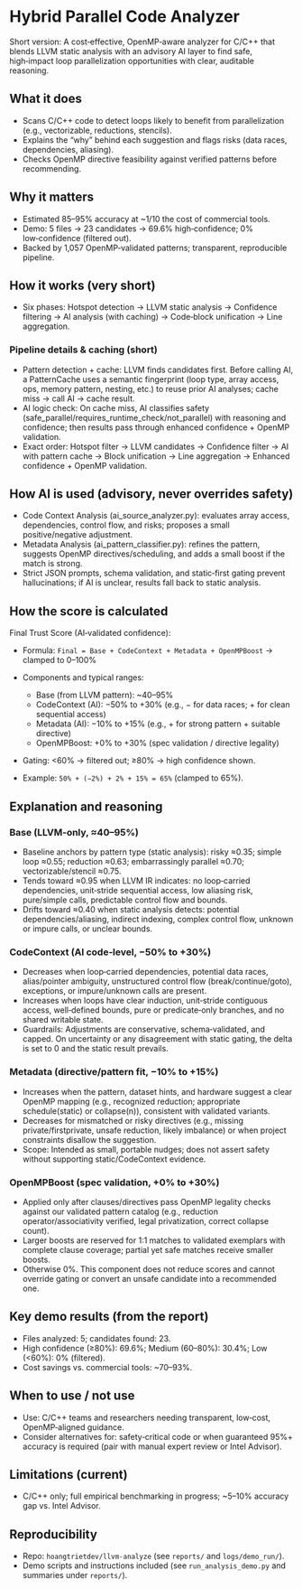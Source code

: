 # Hybrid Parallel Code Analyzer

Short version: A cost‑effective, OpenMP‑aware analyzer for C/C++ that blends LLVM static analysis with an advisory AI layer to find safe, high‑impact loop parallelization opportunities with clear, auditable reasoning.

## What it does
- Scans C/C++ code to detect loops likely to benefit from parallelization (e.g., vectorizable, reductions, stencils).
- Explains the “why” behind each suggestion and flags risks (data races, dependencies, aliasing).
- Checks OpenMP directive feasibility against verified patterns before recommending.

## Why it matters
- Estimated 85–95% accuracy at ~1/10 the cost of commercial tools.
- Demo: 5 files → 23 candidates → 69.6% high‑confidence; 0% low‑confidence (filtered out).
- Backed by 1,057 OpenMP‑validated patterns; transparent, reproducible pipeline.

## How it works (very short)
- Six phases: Hotspot detection → LLVM static analysis → Confidence filtering → AI analysis (with caching) → Code‑block unification → Line aggregation.

### Pipeline details & caching (short)
- Pattern detection + cache: LLVM finds candidates first. Before calling AI, a PatternCache uses a semantic fingerprint (loop type, array access, ops, memory pattern, nesting, etc.) to reuse prior AI analyses; cache miss → call AI → cache result.
- AI logic check: On cache miss, AI classifies safety (safe_parallel/requires_runtime_check/not_parallel) with reasoning and confidence; then results pass through enhanced confidence + OpenMP validation.
- Exact order: Hotspot filter → LLVM candidates → Confidence filter → AI with pattern cache → Block unification → Line aggregation → Enhanced confidence + OpenMP validation.

## How AI is used (advisory, never overrides safety)
- Code Context Analysis (ai_source_analyzer.py): evaluates array access, dependencies, control flow, and risks; proposes a small positive/negative adjustment.
- Metadata Analysis (ai_pattern_classifier.py): refines the pattern, suggests OpenMP directives/scheduling, and adds a small boost if the match is strong.
- Strict JSON prompts, schema validation, and static‑first gating prevent hallucinations; if AI is unclear, results fall back to static analysis.

## How the score is calculated
Final Trust Score (AI‑validated confidence):

- Formula: `Final = Base + CodeContext + Metadata + OpenMPBoost` → clamped to 0–100%
- Components and typical ranges:
  - Base (from LLVM pattern): ~40–95%
  - CodeContext (AI): −50% to +30% (e.g., − for data races; + for clean sequential access)
  - Metadata (AI): −10% to +15% (e.g., + for strong pattern + suitable directive)
  - OpenMPBoost: +0% to +30% (spec validation / directive legality)

- Gating: <60% → filtered out; ≥80% → high confidence shown.
- Example: `50% + (−2%) + 2% + 15% = 65%` (clamped to 65%).

## Explanation and reasoning
### Base (LLVM‑only, ≈40–95%)
- Baseline anchors by pattern type (static analysis): risky ≈0.35; simple loop ≈0.55; reduction ≈0.63; embarrassingly parallel ≈0.70; vectorizable/stencil ≈0.75.
- Tends toward ≈0.95 when LLVM IR indicates: no loop‑carried dependencies, unit‑stride sequential access, low aliasing risk, pure/simple calls, predictable control flow and bounds.
- Drifts toward ≈0.40 when static analysis detects: potential dependencies/aliasing, indirect indexing, complex control flow, unknown or impure calls, or unclear bounds.

### CodeContext (AI code‑level, −50% to +30%)
- Decreases when loop‑carried dependencies, potential data races, alias/pointer ambiguity, unstructured control flow (break/continue/goto), exceptions, or impure/unknown calls are present.
- Increases when loops have clear induction, unit‑stride contiguous access, well‑defined bounds, pure or predicate‑only branches, and no shared writable state.
- Guardrails: Adjustments are conservative, schema‑validated, and capped. On uncertainty or any disagreement with static gating, the delta is set to 0 and the static result prevails.

### Metadata (directive/pattern fit, −10% to +15%)
- Increases when the pattern, dataset hints, and hardware suggest a clear OpenMP mapping (e.g., recognized reduction; appropriate schedule(static) or collapse(n)), consistent with validated variants.
- Decreases for mismatched or risky directives (e.g., missing private/firstprivate, unsafe reduction, likely imbalance) or when project constraints disallow the suggestion.
- Scope: Intended as small, portable nudges; does not assert safety without supporting static/CodeContext evidence.

### OpenMPBoost (spec validation, +0% to +30%)
- Applied only after clauses/directives pass OpenMP legality checks against our validated pattern catalog (e.g., reduction operator/associativity verified, legal privatization, correct collapse count).
- Larger boosts are reserved for 1:1 matches to validated exemplars with complete clause coverage; partial yet safe matches receive smaller boosts.
- Otherwise 0%. This component does not reduce scores and cannot override gating or convert an unsafe candidate into a recommended one.

## Key demo results (from the report)
- Files analyzed: 5; candidates found: 23.
- High confidence (≥80%): 69.6%; Medium (60–80%): 30.4%; Low (<60%): 0% (filtered).
- Cost savings vs. commercial tools: ~70–93%.

## When to use / not use
- Use: C/C++ teams and researchers needing transparent, low‑cost, OpenMP‑aligned guidance.
- Consider alternatives for: safety‑critical code or when guaranteed 95%+ accuracy is required (pair with manual expert review or Intel Advisor).

## Limitations (current)
- C/C++ only; full empirical benchmarking in progress; ~5–10% accuracy gap vs. Intel Advisor.

## Reproducibility
- Repo: `hoangtrietdev/llvm-analyze` (see `reports/` and `logs/demo_run/`).
- Demo scripts and instructions included (see `run_analysis_demo.py` and summaries under `reports/`).

